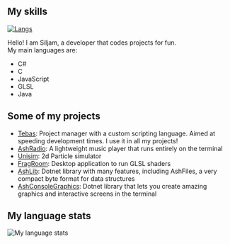 ## My skills
[![Langs](https://skillicons.dev/icons?i=cs,dotnet,c,html,css,js,java,arduino,windows,git,github,md)](https://skillicons.dev)


Hello! I am Siljam, a developer that codes projects for fun.  
My main languages are:
- C#
- C
- JavaScript
- GLSL
- Java


## Some of my projects
- [Tebas](https://github.com/siljamdev/Tebas): Project manager with a custom scripting language. Aimed at speeding development times. I use it in all my projects!
- [AshRadio](https://github.com/siljamdev/bambooVM): A lightweight music player that runs entirely on the terminal
- [Unisim](https://github.com/siljamdev/Unisim): 2d Particle simulator
- [FragRoom](https://github.com/siljamdev/FragRoom): Desktop application to run GLSL shaders
- [AshLib](https://github.com/siljamdev/AshLib): Dotnet library with many features, including AshFiles, a very compact byte format for data structures
- [AshConsoleGraphics](https://github.com/siljamdev/AshConsoleGraphics): Dotnet library that lets you create amazing graphics and interactive screens in the terminal

## My language stats
![My language stats](https://github-readme-stats.vercel.app/api/top-langs/?username=siljamdev&theme=dracula&layout=compact&langs_count=10)
